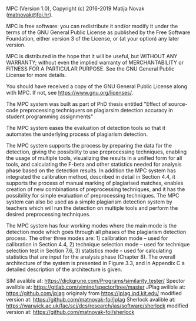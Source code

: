 MPC (Version 1.0), Copyright (c) 2016-2019 Matija Novak (matnovak@foi.hr).

MPC is free software: you can redistribute it and/or modify
it under the terms of the GNU General Public License as published by
the Free Software Foundation, either version 3 of the License, or
(at your option) any later version.

MPC is distributed in the hope that it will be useful,
but WITHOUT ANY WARRANTY; without even the implied warranty of
MERCHANTABILITY or FITNESS FOR A PARTICULAR PURPOSE.  See the
GNU General Public License for more details.

You should have received a copy of the GNU General Public License
along with MPC.  If not, see <https://www.gnu.org/licenses/>.

The MPC system was built as part of PhD thesis entitled 
"Effect of source-code preprocessing techniquers on plagiarsim detection accuracy in 
student programming assignments"
                                                       

The MPC system eases the evaluation of detection tools so that it automates the underlying process of
plagiarism detection.

The MPC system supports the process by preparing the data for the detection, giving the possibility to use 
preprocessing techniques, enabling the usage of multiple tools, visualizing the
results in a unified form for all tools, and calculating the F-beta and other statistics needed for 
analysis phase based on the detection results. In addition the MPC system has integrated the
calibration method, described in detail in Section 4.4, it supports the process of manual marking of 
plagiarised matches, enables creation of new combinations of preprocessing techniques, and
it has the possibility for simple evaluation of preprocessing techniques. The MPC system can also be 
used as a simple plagiarism detection system by teachers which will run the detection
on multiple tools and perform the desired preprocessing techniques.

The MPC system has four working modes where the main mode is the detection mode which goes through all 
phases of the plagiarism detection process. The other three modes are: 1) calibration mode – used for 
calibration in Section 4.4, 2) technique selection mode – used for technique selection test in Section 7.6, 3) 
statistics mode – used for calculating statistics that are
input for the analysis phase (Chapter 8). The overall architecture of the system is presented in Figure 3.3, 
and in Appendix C a detailed description of the architecture is given.

SIM avalible at: https://dickgrune.com/Programs/similarity_tester/
Spector avalible at: https://gitlab.com/vimino/spector/tree/master
JPlag avilible at: https://github.com/jplag originaly from https://jplag.ipd.kit.edu/ modified version at:  https://github.com/matnovak-foi/jplag 
Sherlock avalible at: https://warwick.ac.uk/fac/sci/dcs/research/ias/software/sherlock modified version at:  https://github.com/matnovak-foi/sherlock